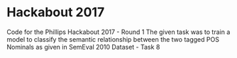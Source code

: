 # Hackabout 2017
Code for the Phillips Hackabout 2017 - Round 1
The given task was to train a model to classify the semantic relationship between the two tagged POS Nominals as given in 
SemEval 2010 Dataset - Task 8
